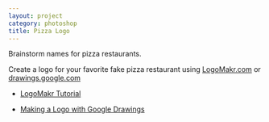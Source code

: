 ```yaml
---
layout: project
category: photoshop
title: Pizza Logo
---
```


Brainstorm names for pizza restaurants.

Create a logo for your favorite fake pizza restaurant using [LogoMakr.com](https://logomakr.com/) or [drawings.google.com](https://docs.google.com/drawings/)

  - [LogoMakr Tutorial](https://drive.google.com/file/d/1sI0DIGSWUkDn94b9d2r_x9vlQ8Zzl6P7/view?usp=sharing)

  - [Making a Logo with Google Drawings](https://drive.google.com/file/d/1bPVgQg3VDxKpsWGU20CrFyin6R6gdWwO/view?usp=sharing)
